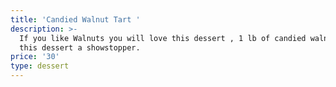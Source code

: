 ```yaml
---
title: 'Candied Walnut Tart '
description: >-
  If you like Walnuts you will love this dessert , 1 lb of candied walnuts makes
  this dessert a showstopper. 
price: '30'
type: dessert
---
```



